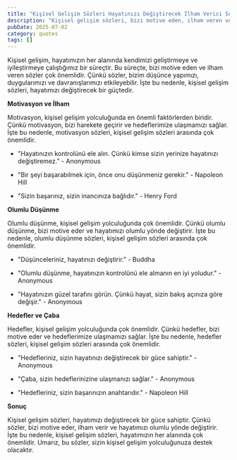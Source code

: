 ```yaml
---
title: "Kişisel Gelişim Sözleri Hayatınızı Değiştirecek İlham Verici Sözler"
description: "Kişisel gelişim sözleri, bizi motive eden, ilham veren ve hayatımızı değiştiren sözlerdir. İşte bu makalede, sizi kişisel gelişim yolculuğunda destekleyecek ..."
pubDate: 2025-07-02
category: quotes
tags: []
---
```


Kişisel gelişim, hayatımızın her alanında kendimizi geliştirmeye ve iyileştirmeye çalıştığımız bir süreçtir. Bu süreçte, bizi motive eden ve ilham veren sözler çok önemlidir. Çünkü sözler, bizim düşünce yapımızı, duygularımızı ve davranışlarımızı etkileyebilir. İşte bu nedenle, kişisel gelişim sözleri, hayatımızı değiştirecek bir güçtedir.

**Motivasyon ve İlham**

Motivasyon, kişisel gelişim yolculuğunda en önemli faktörlerden biridir. Çünkü motivasyon, bizi harekete geçirir ve hedeflerimize ulaşmamızı sağlar. İşte bu nedenle, motivasyon sözleri, kişisel gelişim sözleri arasında çok önemlidir.

* "Hayatınızın kontrolünü ele alın. Çünkü kimse sizin yerinize hayatınızı değiştiremez." - Anonymous

* "Bir şeyi başarabilmek için, önce onu düşünmeniz gerekir." - Napoleon Hill

* "Sizin başarınız, sizin inancınıza bağlıdır." - Henry Ford

**Olumlu Düşünme**

Olumlu düşünme, kişisel gelişim yolculuğunda çok önemlidir. Çünkü olumlu düşünme, bizi motive eder ve hayatımızı olumlu yönde değiştirir. İşte bu nedenle, olumlu düşünme sözleri, kişisel gelişim sözleri arasında çok önemlidir.

* "Düşünceleriniz, hayatınızı değiştirir." - Buddha

* "Olumlu düşünme, hayatınızın kontrolünü ele almanın en iyi yoludur." - Anonymous

* "Hayatınızın güzel tarafını görün. Çünkü hayat, sizin bakış açınıza göre değişir." - Anonymous

**Hedefler ve Çaba**

Hedefler, kişisel gelişim yolculuğunda çok önemlidir. Çünkü hedefler, bizi motive eder ve hedeflerimize ulaşmamızı sağlar. İşte bu nedenle, hedefler sözleri, kişisel gelişim sözleri arasında çok önemlidir.

* "Hedefleriniz, sizin hayatınızı değiştirecek bir güce sahiptir." - Anonymous

* "Çaba, sizin hedeflerinizine ulaşmanızı sağlar." - Anonymous

* "Hedefleriniz, sizin başarınızın anahtarıdır." - Napoleon Hill

**Sonuç**

Kişisel gelişim sözleri, hayatımızı değiştirecek bir güce sahiptir. Çünkü sözler, bizi motive eder, ilham verir ve hayatımızı olumlu yönde değiştirir. İşte bu nedenle, kişisel gelişim sözleri, hayatımızın her alanında çok önemlidir. Umarız, bu sözler, sizin kişisel gelişim yolculuğunuza destek olacaktır.
